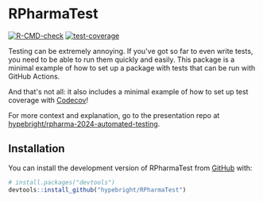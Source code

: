 
# RPharmaTest

<!-- badges: start -->
[![R-CMD-check](https://github.com/hypebright/RPharmaTest/actions/workflows/R-CMD-check.yaml/badge.svg)](https://github.com/hypebright/RPharmaTest/actions/workflows/R-CMD-check.yaml)
[![test-coverage](https://codecov.io/gh/hypebright/RPharmaTest/branch/main/graph/badge.svg)](https://codecov.io/gh/hypebright/RPharmaTest?branch=main)
<!-- badges: end -->

Testing can be extremely annoying. If you've got so far to even write tests, you need to be able to run them quickly and easily. This package is a minimal example of how to set up a package with tests that can be run with GitHub Actions.

And that's not all: it also includes a minimal example of how to set up test coverage with [Codecov](https://codecov.io/)!

For more context and explanation, go to the presentation repo at [hypebright/rpharma-2024-automated-testing](https://github.com/hypebright/rpharma-2024-automated-testing).

## Installation

You can install the development version of RPharmaTest from [GitHub](https://github.com/) with:

``` r
# install.packages("devtools")
devtools::install_github("hypebright/RPharmaTest")
```

